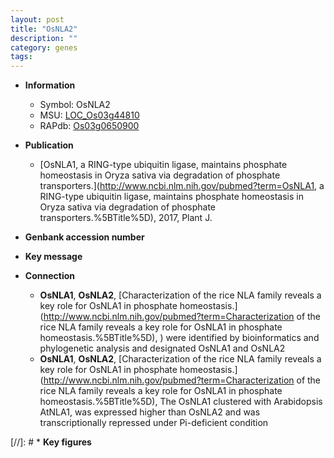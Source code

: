 ```yaml
---
layout: post
title: "OsNLA2"
description: ""
category: genes
tags: 
---
```


* **Information**  
    + Symbol: OsNLA2  
    + MSU: [LOC_Os03g44810](http://rice.plantbiology.msu.edu/cgi-bin/ORF_infopage.cgi?orf=LOC_Os03g44810)  
    + RAPdb: [Os03g0650900](http://rapdb.dna.affrc.go.jp/viewer/gbrowse_details/irgsp1?name=Os03g0650900)  

* **Publication**  
    + [OsNLA1, a RING-type ubiquitin ligase, maintains phosphate homeostasis in Oryza sativa via degradation of phosphate transporters.](http://www.ncbi.nlm.nih.gov/pubmed?term=OsNLA1, a RING-type ubiquitin ligase, maintains phosphate homeostasis in Oryza sativa via degradation of phosphate transporters.%5BTitle%5D), 2017, Plant J.

* **Genbank accession number**  

* **Key message**  

* **Connection**  
    + __OsNLA1__, __OsNLA2__, [Characterization of the rice NLA family reveals a key role for OsNLA1 in phosphate homeostasis.](http://www.ncbi.nlm.nih.gov/pubmed?term=Characterization of the rice NLA family reveals a key role for OsNLA1 in phosphate homeostasis.%5BTitle%5D), ) were identified by bioinformatics and phylogenetic analysis and designated OsNLA1 and OsNLA2
    + __OsNLA1__, __OsNLA2__, [Characterization of the rice NLA family reveals a key role for OsNLA1 in phosphate homeostasis.](http://www.ncbi.nlm.nih.gov/pubmed?term=Characterization of the rice NLA family reveals a key role for OsNLA1 in phosphate homeostasis.%5BTitle%5D),  The OsNLA1 clustered with Arabidopsis AtNLA1, was expressed higher than OsNLA2 and was transcriptionally repressed under Pi-deficient condition

[//]: # * **Key figures**  


